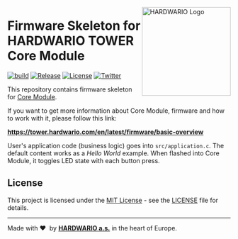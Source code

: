 <a href="https://www.hardwario.com/"><img src="https://www.hardwario.com/ci/assets/hw-logo.svg" width="200" alt="HARDWARIO Logo" align="right"></a>

# Firmware Skeleton for HARDWARIO TOWER Core Module

[![build](https://github.com/hardwario/twr-lcd-climate-with-voc-lp/actions/workflows/main.yml/badge.svg)](https://github.com/hardwario/twr-lcd-climate-with-voc-lp/actions/workflows/main.yml)
[![Release](https://img.shields.io/github/release/hardwario/twr-skeleton.svg)](https://github.com/hardwario/twr-skeleton/releases)
[![License](https://img.shields.io/github/license/hardwario/twr-skeleton.svg)](https://github.com/hardwario/twr-skeleton/blob/master/LICENSE)
[![Twitter](https://img.shields.io/twitter/follow/hardwario_en.svg?style=social&label=Follow)](https://twitter.com/hardwario_en)

This repository contains firmware skeleton for [Core Module](https://shop.hardwario.com/core-module).

If you want to get more information about Core Module, firmware and how to work with it, please follow this link:

**https://tower.hardwario.com/en/latest/firmware/basic-overview**

User's application code (business logic) goes into `src/application.c`.
The default content works as a *Hello World* example.
When flashed into Core Module, it toggles LED state with each button press.

## License

This project is licensed under the [MIT License](https://opensource.org/licenses/MIT/) - see the [LICENSE](LICENSE) file for details.

---

Made with &#x2764;&nbsp; by [**HARDWARIO a.s.**](https://www.hardwario.com/) in the heart of Europe.

